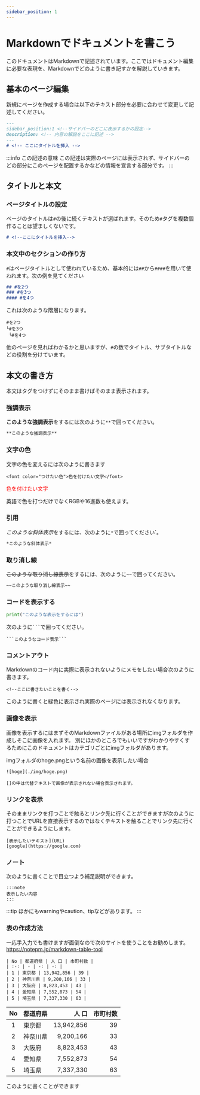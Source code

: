 ```yaml
---
sidebar_position: 1
---
```


# Markdownでドキュメントを書こう
このドキュメントはMarkdownで記述されています。ここではドキュメント編集に必要な表現を、Markdownでどのように書き記すかを解説していきます。


## 基本のページ編集
新規にページを作成する場合は以下のテキスト部分を必要に合わせて変更して記述してください。

```md
---
sidebar_position:1 <!--サイドバーのどこに表示するかの設定-->
description: <!-- 内容の解説をここに記述 -->
---
# <!-- ここにタイトルを挿入 -->
```
:::info この記述の意味
この記述は実際のページには表示されず、サイドバーのどの部分にこのページを配置するかなどの情報を宣言する部分です。
:::

## タイトルと本文
### ページタイトルの設定
ページのタイトルは`#`の後に続くテキストが選ばれます。そのため`#`タグを複数個作ることは望ましくないです。
```md
# <!--ここにタイトルを挿入-->
```
### 本文中のセクションの作り方
`#`はページタイトルとして使われているため、基本的には`##`から`####`を用いて使われます。次の例を見てください
```md
## #を2つ
### #を3つ
#### #を4つ
```
これは次のような階層になります。
```
#を2つ
└#を3つ
 └#を4つ
```
他のページを見ればわかるかと思いますが、`#`の数でタイトル、サブタイトルなどの役割を分けています。

## 本文の書き方
本文はタグをつけずにそのまま書けばそのまま表示されます。

### 強調表示
**このような強調表示**をするには次のように`**`で囲ってください。
```md
**このような強調表示**
```

### 文字の色
文字の色を変えるには次のように書きます
```
<font color="つけたい色">色を付けたい文字</font>
```
<font color="red">色を付けたい文字</font>

英語で色を打つだけでなくRGBや16進数も使えます。

### 引用
*このような斜体表示*をするには、次のように`*`で囲ってください`。
```md
*このような斜体表示*
```

### 取り消し線
~~このような取り消し線表示~~をするには、次のように`~~`で囲ってください。
```md
~~このような取り消し線表示~~
```

### コードを表示する
```python
print("このような表示をするには")
```
次のように` ``` `で囲ってください。
```
```このようなコード表示```
```
### コメントアウト
Markdownのコード内に実際に表示されないようにメモをしたい場合次のように書きます。
```
<!--ここに書きたいことを書く-->
```
このように書くと緑色に表示され実際のページには表示されなくなります。
<!--見えないぜイェイ-->

### 画像を表示
画像を表示するにはまずそのMarkdownファイルがある場所にimgフォルダを作成しそこに画像を入れます。
別にほかのところでもいいですがわかりやすくするためにこのドキュメントはカテゴリごとにimgフォルダがあります。

imgフォルダのhoge.pngという名前の画像を表示したい場合
```
![hoge](./img/hoge.png)
```
`[]の中は代替テキストで画像が表示されない場合表示されます。`

### リンクを表示

そのままリンクを打つことで触るとリンク先に行くことができますが次のように打つことでURLを直接表示するのではなくテキストを触ることでリンク先に行くことができるようにします。
```
[表示したいテキスト](URL)
[google](https://google.com)
```
### ノート
次のように書くことで目立つよう補足説明ができます。
```
:::note
表示したい内容
:::
```
:::tip
ほかにもwarningやcaution、tipなどがあります。
:::

### 表の作成方法
一応手入力でも書けますが面倒なので次のサイトを使うことをお勧めします。
https://notepm.jp/markdown-table-tool
```
| No | 都道府県 | 人 口 | 市町村数 |
| :-: | - | -: | -: |
| 1 | 東京都 | 13,942,856 | 39 |
| 2 | 神奈川県 | 9,200,166 | 33 |
| 3 | 大阪府 | 8,823,453 | 43 |
| 4 | 愛知県 | 7,552,873 | 54 |
| 5 | 埼玉県 | 7,337,330 | 63 |
```
| No | 都道府県 | 人 口 | 市町村数 |
| :-: | - | -: | -: |
| 1 | 東京都 | 13,942,856 | 39 |
| 2 | 神奈川県 | 9,200,166 | 33 |
| 3 | 大阪府 | 8,823,453 | 43 |
| 4 | 愛知県 | 7,552,873 | 54 |
| 5 | 埼玉県 | 7,337,330 | 63 |

このように書くことができます